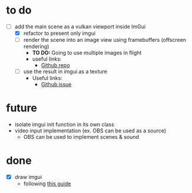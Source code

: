 # to do
- [ ] add the main scene as a vulkan viewport inside ImGui
	- [x] refactor to present only imgui
	- [ ] render the scene into an image view using framebuffers (offscreen rendering)
		- <b>TO DO: </b> Going to use multiple images in flight
		- useful links:
			- [Github repo](https://github.com/SaschaWillems/Vulkan/blob/master/examples/offscreen/offscreen.cpp)
	- [ ] use the result in imgui as a texture
		- Useful links:
			- [Github issue](https://github.com/ocornut/imgui/issues/5110)

# future
- isolate imgui init function in its own class
- video input implementation (ex. OBS can be used as a source)
	- OBS can be used to implement scenes & sound

# done
- [x] draw imgui
	- following [this guide](https://frguthmann.github.io/posts/vulkan_imgui/)
